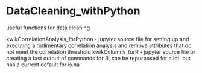 # DataCleaning_withPython
useful functions for data cleaning


kwikCorrelationAnalysis_forPython - jupyter source file for setting up and executing a rudimentary correlation analysis and remove attributes that do not meet the correlation threshold
kwikColumns_forR - jupyter source file or creating a fast output of commands for R, can be repurposed for a lot, but has a current default for is.na
